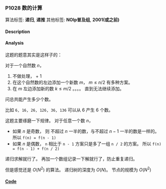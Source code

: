 ### P1028 数的计算

算法标签: **递归**, **递推**
其他标签: **NOIp普及组**, **2001(或之前)**


#### Description

#### Analysis

这题的题意其实是这样子的：

对于一个自然数 $n$，

1. 不做处理， + 1
2. 在这个自然数的左边添加一个新数 $m$， $m \leq n / 2$ 有多种方案。
3. 在 $m$ 左边添加新的数 $k \leq m / 2$ 。。。。 直到无法继续添加。

问总共能产生多少个数。

比如 `6, 16, 26, 126, 36, 136` 可以从 6 产生 6 个数。

这题主要琢磨一下规律。 对于任意一个数 $n$，

- 如果 $n$ 是奇数， 则 不超过 $n$ 一半的数，与不超过 $n -1$ 一半的数是一样的。 所以 `f(n) = f(n - 1)`
- 如果 $n$ 是偶数， `n` 相比于 `n - 1` 方案只是多了一组 `n / 2` 的方案。 所以 `f(n) = f(n - 1) + f(n / 2)`

递归求解就行了。 再加一个数组记录一下解就行了，防止重复递归。

但是感觉还是 $O(N^2)$ 的算法。 递归树的深度为 $O(N)$。 节点的规模为 $O(N^2)$

#### [Code](../cpp/p1028.cpp)
